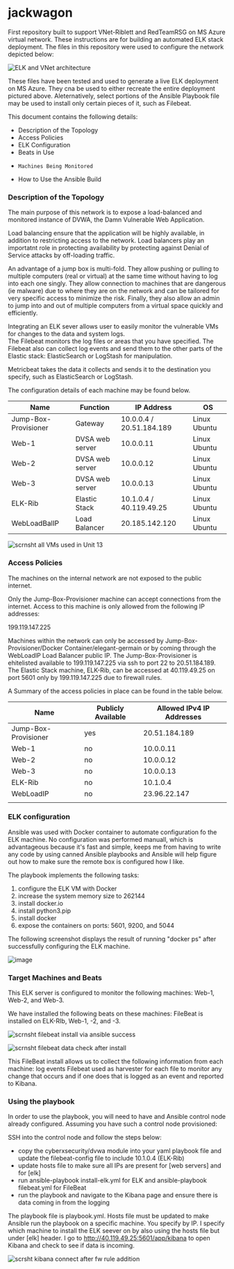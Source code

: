 # jackwagon
First repository built to support VNet-Riblett and RedTeamRSG on MS Azure virtual network.
These instructions are for building an automated ELK stack deployment.
The files in this repository were used to configure the network depicted below:

![ELK and VNet architecture](https://user-images.githubusercontent.com/48810057/112734448-ce1ba180-8f13-11eb-853c-826baf3707be.png)



These files have been tested and used to generate a live ELK deployment on MS Azure.
They cna be used to either recreate the entire deployment pictured above.
Aleternatively, select portions of the Ansible Playbook file may be used to install only certain pieces of it, such as Filebeat.


This document contains the following details:
- Description of the Topology
- Access Policies
- ELK Configuration
-   Beats in Use
-     Machines Being Monitored
- How to Use the Ansible Build

### Description of the Topology

The main purpose of this network is to expose a load-balanced and monitored instance of DVWA, the Damn Vulnerable Web Application.

Load balancing ensure that the application will be highly available, in addition to restricting access to the network.
Load balancers play an importatnt role in protecting availability by protecting against Denial of Service attacks by off-loading traffic.

An advantage of a jump box is multi-fold.  They allow pushing or pulling to multiple computers (real or virtual) at the same time without having to log into each one singly.  They allow connection to machines that are dangerous (ie malware) due to where they are on the network and can be tailored for very specific access to minimize the risk.  Finally, they also allow an admin to jump into and out of multiple computers from a virtual space quickly and efficiently.

Integrating an ELK sever allows user to easily monitor the vulnerable VMs for changes to the data and system logs.  
The Filebeat monitors the log files or areas that you have specified.  The Filebeat also can collect log events and send them to the other parts of the Elastic stack: ElasticSearch or LogStash for manipulation.

Metricbeat takes the data it collects and sends it to the destination you specify, such as ElasticSearch or LogStash.

The configuration details of each machine may be found below.

|  Name 	                  | Function      	|   IP Address            	|   OS          	|
|-------------------------	|---------------	|-------------------------	|---------------	|
| Jump-Box-Provisioner    	| Gateway       	| 10.0.0.4 / 20.51.184.189	| Linux Ubuntu  	|
| Web-1                   	| DVSA web server	| 10.0.0.11               	| Linux Ubuntu  	|
| Web-2                   	| DVSA web server	| 10.0.0.12               	| Linux Ubuntu  	|
| Web-3                   	| DVSA web server	| 10.0.0.13               	| Linux Ubuntu   	|
| ELK-Rib                   | Elastic Stack   | 10.1.0.4 / 40.119.49.25   | Linux Ubuntu    |
| WebLoadBalIP              | Load Balancer   | 20.185.142.120            | Linux Ubuntu    |

![scrnsht all VMs used in Unit 13](https://user-images.githubusercontent.com/48810057/112734474-f86d5f00-8f13-11eb-8564-f0b900236d37.png)


### Access Policies

The machines on the internal network are not exposed to the public internet.

Only the Jump-Box-Provisioner machine can accept connections from the internet.  Access to this machine is only allowed from the following IP addresses:

199.119.147.225

Machines within the network can only be accessed by Jump-Box-Provisioner/Docker Container/elegant-germain or by coming through the WebLoadIP Load Balancer public IP.
The Jump-Box-Provisioner is ehitelisted available to 199.119.147.225 via ssh to port 22 to 20.51.184.189.  The Elastic Stack machine, ELK-Rib, can be accessed at 40.119.49.25 on port 5601 only by 199.119.147.225 due to firewall rules.

A Summary of the access policies in place can be found in the table below.

| Name                               | Publicly Available | Allowed IPv4 IP Addresses |
|------------------------------------|--------------------|---------------------------|
| Jump-Box-Provisioner               |  yes               | 20.51.184.189             |This
| Web-1                              |  no                | 10.0.0.11                 |
| Web-2                              |  no                | 10.0.0.12                 |
| Web-3                              |  no                | 10.0.0.13                 |
| ELK-Rib                            |  no                | 10.1.0.4                  |
| WebLoadIP                          |  no                | 23.96.22.147              |
|                                    |                    |                           |



### ELK configuration

Ansible was used with Docker container to automate configuration fo the ELK machine.  No configuration was performed manuall, which is advantageous because it's fast and simple, keeps me from having to write any code by using canned Ansible playbooks and Ansible will help figure out how to make sure the remote box is configured how I like.

The playbook implements the following tasks:
1. configure the ELK VM with Docker
2. increase the system memory size to 262144
3. install docker.io
4. install python3.pip
5. install docker 
6. expose the containers on ports: 5601, 9200, and 5044

The following screenshot displays the result of running "docker ps" after successfully configuring the ELK machine.

![image](https://user-images.githubusercontent.com/48810057/112733565-af66dc00-8f0e-11eb-8233-fb61aa638f89.png)

### Target Machines and Beats

This ELK server is configured to monitor the following machines: Web-1, Web-2, and Web-3.

We have installed the following beats on these machines:  FileBeat is installed on ELK-RIb, Web-1, -2, and  -3.

![scrnsht filebeat install via ansible success](https://user-images.githubusercontent.com/48810057/112733652-37e57c80-8f0f-11eb-8ed0-3af12b13e3b9.png)

![scrnsht filebeat data check after install](https://user-images.githubusercontent.com/48810057/112733661-42a01180-8f0f-11eb-9ab4-727f41e96b84.png)

This FileBeat install allows us to collect the following information from each machine: log events
Filebeat used as harvester for each file to monitor any change that occurs and if one does that is logged as an event and reported to Kibana.

### Using the playbook

In order to use the playbook, you will need to have and Ansible control node already configured.  Assuming you have such a control node provisioned:

SSH into the control node and follow the steps below:
- copy the cyberxsecurity/dvwa module into your yaml playbook file and update the filebeat-config file to include 10.1.0.4 (ELK-Rib)
- update hosts file to make sure all IPs are present for [web servers] and for [elk]
- run ansible-playbook install-elk.yml for ELK and ansible-playbook filebeat.yml for FileBeat
- run the playbook and navigate to the Kibana page and ensure there is data coming in from the logging

The playbook file is playbook.yml.
Hosts file must be updated to make Ansible run the playbook on a specific machine.  You specify by IP.
I specify which machine to install the ELK seever on by also using the hosts file but under [elk] header.
I go to http://40.119.49.25:5601/app/kibana to open Kibana and check to see if data is incoming.

![scrsht kibana connect after fw rule addition](https://user-images.githubusercontent.com/48810057/112734221-6022aa80-8f12-11eb-82e6-6d04bf8d47ba.png)






